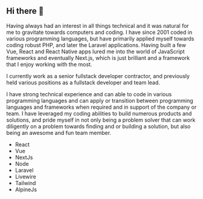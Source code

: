 ## Hi there 👋

Having always had an interest in all things technical and it was natural for me to gravitate towards computers and coding. I have since 2001 coded in various programming languages, but have primarily applied myself towards coding robust PHP, and later the Laravel applications. Having built a few Vue, React and React Native apps lured me into the world of JavaScript frameworks and eventually Next.js, which is just brilliant and a framework that I enjoy working with the most.

I currently work as a senior fullstack developer contractor, and previously held various positions as a fullstack developer and team lead.

I have strong technical experience and can able to code in various programming languages and can apply or transition between programming languages and frameworks when required and in support of the company or team. I have leveraged my coding abilities to build numerous products and solutions, and pride myself in not only being a problem solver that can work diligently on a problem towards finding and or building a solution, but also being an awesome and fun team member.

- React
- Vue
- NextJs
- Node
- Laravel
- Livewire
- Tailwind
- AlpineJs
